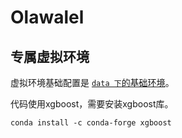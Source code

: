 # Olawalel

## 专属虚拟环境

虚拟环境基础配置是 [`data 下`的基础环境](../../data/data_envs.md)。

代码使用xgboost，需要安装xgboost库。

```shell
conda install -c conda-forge xgboost
```
